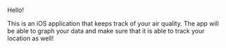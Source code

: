 Hello! 

This is an iOS application that keeps track of your air quality. The app will be able to graph your data and make sure that it is able to track your location as well! 


